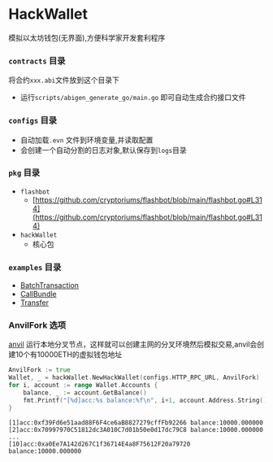 # HackWallet
模拟以太坊钱包(无界面),方便科学家开发套利程序

### `contracts` 目录
将合约`xxx.abi`文件放到这个目录下
* 运行`scripts/abigen_generate_go/main.go` 即可自动生成合约接口文件

### `configs` 目录
* 自动加载`.evn` 文件到环境变量,并读取配置
* 会创建一个自动分割的日志对象,默认保存到`logs`目录

### `pkg` 目录
* `flashbot`
  * [https://github.com/cryptoriums/flashbot/blob/main/flashbot.go#L314](https://github.com/cryptoriums/flashbot/blob/main/flashbot.go#L314)
* `hackWallet`
  * 核心包

### `examples` 目录
* [BatchTransaction](examples/BatchTransaction/main.go)
* [CallBundle](examples/CallBundle/main.go)
* [Transfer](examples/Transfer/main.go)

### AnvilFork 选项
[anvil](https://github.com/foundry-rs/foundry) 运行本地分叉节点，这样就可以创建主网的分叉环境然后模拟交易,anvil会创建10个有10000ETH的虚拟钱包地址
```go
AnvilFork := true
Wallet, _ = hackWallet.NewHackWallet(configs.HTTP_RPC_URL, AnvilFork)
for i, account := range Wallet.Accounts {
	balance, _ := account.GetBalance()
	fmt.Printf("[%d]acc:%s balance:%f\n", i+1, account.Address.String(), hackWallet.ConvertWei2Eth(balance))
}
```
```shell
[1]acc:0xf39Fd6e51aad88F6F4ce6aB8827279cffFb92266 balance:10000.000000
[2]acc:0x70997970C51812dc3A010C7d01b50e0d17dc79C8 balance:10000.000000
...
[10]acc:0xa0Ee7A142d267C1f36714E4a8F75612F20a79720 balance:10000.000000
```
